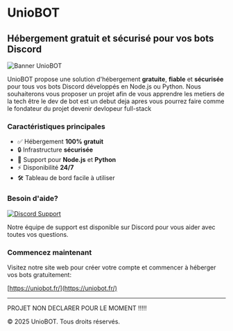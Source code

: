 # UnioBOT

## Hébergement gratuit et sécurisé pour vos bots Discord

![Banner UnioBOT](https://cdn.discordapp.com/attachments/1275724499311923307/1357008323962077356/ChatGPT_Image_2_avr._2025_17_00_32.png?ex=67eea3fc&is=67ed527c&hm=0946ddc997f11e2dac2375551f208b77bbdb9e4cd3555edf007331126727e95c&)

UnioBOT propose une solution d'hébergement **gratuite**, **fiable** et **sécurisée** pour tous vos bots Discord développés en Node.js ou Python.
Nous souhaiterons vous proposer un projet afin de vous apprendre les metiers de la tech être le dev de bot est un debut deja apres vous pourrez faire comme le fondateur du projet devenir devlopeur full-stack
### Caractéristiques principales

- ✅ Hébergement **100% gratuit**
- 🔒 Infrastructure **sécurisée**
- 🚀 Support pour **Node.js** et **Python**
- ⚡ Disponibilité **24/7**
- 🛠️ Tableau de bord facile à utiliser

### Besoin d'aide?

[![Discord Support](https://cdn.discordapp.com/attachments/1275724499311923307/1357008323962077356/ChatGPT_Image_2_avr._2025_17_00_32.png?ex=67eea3fc&is=67ed527c&hm=0946ddc997f11e2dac2375551f208b77bbdb9e4cd3555edf007331126727e95c&)](https://discord.gg/uniobot)

Notre équipe de support est disponible sur Discord pour vous aider avec toutes vos questions.

### Commencez maintenant

Visitez notre site web pour créer votre compte et commencer à héberger vos bots gratuitement:

[https://uniobot.fr/](https://uniobot.fr/)

---
PROJET NON DECLARER POUR LE MOMENT !!!!!

© 2025 UnioBOT. Tous droits réservés.
